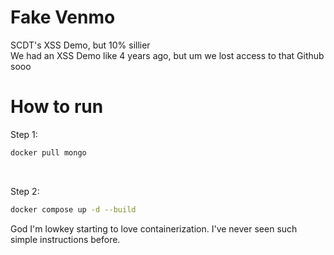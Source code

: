 # Fake Venmo
SCDT's XSS Demo, but 10% sillier <br />
We had an XSS Demo like 4 years ago, but um we lost access to that Github sooo

# How to run
Step 1: 
```bash
docker pull mongo
```
<br />

Step 2:
```bash
docker compose up -d --build
```
God I'm lowkey starting to love containerization. I've never seen such simple instructions before.